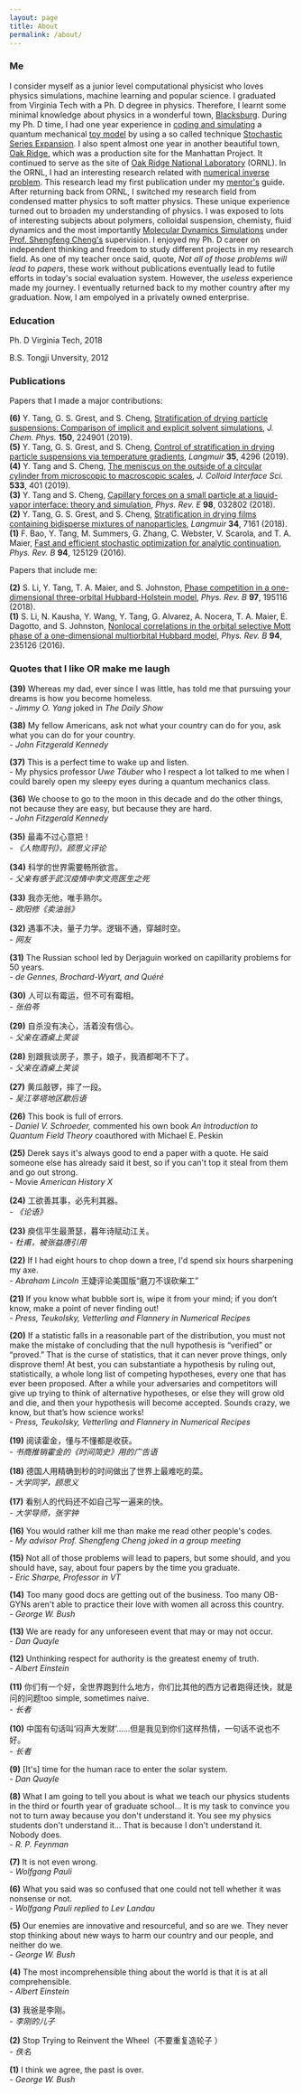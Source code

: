 ```yaml
---
layout: page
title: About
permalink: /about/
---
```


### Me

I consider myself as a junior level computational physicist who loves physics simulations, machine learning and popular science. I graduated from Virginia Tech with a Ph. D degree in physics. Therefore, I learnt some minimal knowledge about physics in a wonderful town, <a href="/images/macfee.jpg">Blacksburg</a>. During my Ph. D time, I had one year experience in [coding and simulating](https://github.com/yanfeit/SSE) a quantum mechanical [toy model](https://en.wikipedia.org/wiki/Bose%E2%80%93Hubbard_model) by using a so called technique [Stochastic Series Expansion](http://physics.bu.edu/~sandvik/research/ssehistory.html). I also spent almost one year in another beautiful town, <a href="https://en.wikipedia.org/wiki/Oak_Ridge,_Tennessee"> Oak Ridge,</a> which was a production site for the Manhattan Project. It continued to serve as the site of <a href="/images/lab.jpeg">Oak Ridge National Laboratory</a> (ORNL). In the ORNL, I had an interesting research related with [numerical inverse problem](https://github.com/yanfeit/Maxent). This research lead my first publication under my [mentor's](https://web.ornl.gov/~maierta/) guide. After returning back from ORNL, I switched my research field from condensed matter physics to soft matter physics. These unique experience turned out to broaden my understanding of physics. I was exposed to lots of interesting subjects about polymers, colloidal suspension, chemisty, fluid dynamics and the most importantly [Molecular Dynamics Simulations](http://lammps.sandia.gov/) under [Prof. Shengfeng Cheng's](https://sites.google.com/a/vt.edu/shengfengcheng/) supervision. I enjoyed my Ph. D career on independent thinking and freedom to study different projects in my research field. As one of my teacher once said, quote, *Not all of those problems will lead to papers*, these work without publications eventually lead to futile efforts in today's social evaluation system. However, the *useless* experience made my journey. I eventually returned back to my mother country after my graduation. Now, I am empolyed in a privately owned enterprise. 

### Education

<p>Ph. D       Virginia Tech,        2018</p>
<p>B.S.        Tongji Unversity,     2012</p>


### Publications

Papers that I made a major contributions:

<b>(6)</b> Y. Tang, G. S. Grest, and S. Cheng,  <a href="/publications/tang2019JCP.pdf">Stratification of drying particle suspensions: Comparison of implicit and explicit solvent simulations</a>, <em>J. Chem. Phys.</em> <b>150</b>, 224901 (2019). <br>
<b>(5)</b> Y. Tang, G. S. Grest, and S. Cheng,  <a href="/publications/tang2019Langmuir.pdf">Control of stratification in drying particle suspensions via temperature gradients</a>, <em>Langmuir</em> <b>35</b>, 4296 (2019). <br>
<b>(4)</b> Y. Tang and S. Cheng,  <a href="/publications/tang2019JCIS.pdf">The meniscus on the outside of a circular cylinder from microscopic to macroscopic scales</a>, <em>J. Colloid Interface Sci.</em> <b>533</b>, 401 (2019). <br>
<b>(3)</b> Y. Tang and S. Cheng,  <a href="/publications/tang2018PRE.pdf">Capillary forces on a small particle at a liquid-vapor interface: theory and simulation</a>, <em>Phys. Rev. E</em> <b>98</b>, 032802 (2018).<br>
<b>(2)</b> Y. Tang, G. S. Grest, and S. Cheng,  <a href="/publications/tang2018Langmuir.pdf">Stratification in drying films containing bidisperse mixtures of nanoparticles</a>, <em>Langmuir</em> <b>34</b>, 7161 (2018).<br>
<b>(1)</b> F. Bao, Y. Tang, M. Summers, G. Zhang, C. Webster, V. Scarola, and T. A. Maier,  <a href="/publications/bao2016.pdf">Fast and efficient stochastic optimization for analytic continuation</a>, <em>Phys. Rev. B</em> <b>94</b>, 125129 (2016). <br>


Papers that include me:

<b>(2)</b> S. Li, Y. Tang, T. A. Maier, and S. Johnston,  <a href="/publications/li2018.pdf">Phase competition in a one- dimensional three-orbital Hubbard-Holstein model</a>, <em>Phys. Rev. B</em> <b>97</b>, 195116 (2018). <br>
<b>(1)</b> S. Li, N. Kausha, Y. Wang, Y. Tang, G. Alvarez, A. Nocera, T. A. Maier, E. Dagotto, and S. Johnston,  <a href="/publications/li2016.pdf">Nonlocal correlations in the orbital selective Mott phase of a one-dimensional multiorbital Hubbard model</a>, <em>Phys. Rev. B</em> <b>94</b>, 235126 (2016).<br>

### Quotes that I like OR make me laugh

<b>(39)</b> Whereas my dad, ever since I was little, has told me that pursuing your dreams is how you become homeless. <br><em>- Jimmy O. Yang </em> joked in <em>The Daily Show</em> <br>

<b>(38)</b> My fellow Americans, ask not what your country can do for you, ask what you can do for your country.  <br><em>- John Fitzgerald Kennedy </em> <br>

<b>(37)</b> This is a perfect time to wake up and listen.  <br>- My physics professor <em>Uwe Täuber</em> who I respect a lot talked to me when I could barely open my sleepy eyes during a quantum mechanics class. <br>

<b>(36)</b> We choose to go to the moon in this decade and do the other things, not because they are easy, but because they are hard. <br><em>- John Fitzgerald Kennedy </em> <br>

<b>(35)</b> 最毒不过心意把！<br><em>- 《人物周刊》，顾思义评论 </em> <br>

<b>(34)</b> 科学的世界需要畅所欲言。<br><em>- 父亲有感于武汉疫情中李文亮医生之死 </em> <br>

<b>(33)</b> 我亦无他，唯手熟尔。<br><em>- 欧阳修《卖油翁》</em> <br>

<b>(32)</b> 遇事不决，量子力学。逻辑不通，穿越时空。<br><em>- 网友</em> <br>

<b>(31)</b> The Russian school led by Derjaguin worked on capillarity problems for 50 years. <br><em>- de Gennes, Brochard-Wyart, and Quéré</em> <br>

<b>(30)</b> 人可以有霉运，但不可有霉相。<br><em>- 张伯苓</em> <br>

<b>(29)</b> 自杀没有决心，活着没有信心。 <br><em>- 父亲在酒桌上笑谈</em> <br>

<b>(28)</b> 别跟我谈房子，票子，娘子，我酒都喝不下了。<br><em>- 父亲在酒桌上笑谈</em> <br>

<b>(27)</b> 黄瓜敲锣，摔了一段。 <br><em>- 吴江莘塔地区歇后语</em> <br>

<b>(26)</b> This book is full of errors. <br><em>- Daniel V. Schroeder, </em> commented his own book <em>An Introduction to Quantum Field Theory</em> coauthored with Michael E. Peskin<br>

<b>(25)</b> Derek says it's always good to end a paper with a quote. He said someone else has already said it best, so if you can't top it steal from them and go out strong. <br>- Movie<em> American History X</em> <br>

<b>(24)</b> 工欲善其事，必先利其器。<br><em>- 《论语》</em> <br>

<b>(23)</b> 庾信平生最萧瑟，暮年诗赋动江关。 <br><em>- 杜甫，被张益唐引用 </em> <br>

<b>(22)</b> If I had eight hours to chop down a tree, I'd spend six hours sharpening my axe. <br><em>- Abraham Lincoln </em> 王婕评论美国版“磨刀不误砍柴工” <br>

<b>(21)</b> If you know what bubble sort is, wipe it from your mind; if you don’t know, make a point of never finding out! <br><em>- Press, Teukolsky, Vetterling and Flannery in Numerical Recipes</em> <br>

<b>(20)</b> If a statistic falls in a reasonable part of the distribution, you must not make the mistake of concluding that the null hypothesis is “verified” or “proved.” That is the curse of statistics, that it can never prove things, only disprove them! At best, you can substantiate a hypothesis by ruling out, statistically, a whole long list of competing hypotheses, every one that has ever been proposed. After a while your adversaries and competitors will give up trying to think of alternative hypotheses, or else they will grow old and die, and then your hypothesis will become accepted. Sounds crazy, we know, but that’s how science works! <br><em>- Press, Teukolsky, Vetterling and Flannery in Numerical Recipes</em> <br>

<b>(19)</b> 阅读霍金，懂与不懂都是收获。  <br><em>- 书商推销霍金的《时间简史》用的广告语</em> <br>

<b>(18)</b> 德国人用精确到秒的时间做出了世界上最难吃的菜。  <br><em>- 大学同学，顾思义</em> <br>

<b>(17)</b> 看别人的代码还不如自己写一遍来的快。  <br><em>- 大学导师，张宇钟</em> <br>

<b>(16)</b> You would rather kill me than make me read other people's codes.  <br><em>- My advisor Prof. Shengfeng Cheng joked in a group meeting</em> <br>

<b>(15)</b> Not all of those problems will lead to papers, but some should, and you should have, say, about four papers by the time you graduate. <br><em>- Eric Sharpe, Professor in VT </em> <br>

<b>(14)</b> Too many good docs are getting out of the business. Too many OB-GYNs aren't able to practice their love with women all across this country. <br><em>- George W. Bush</em> <br>

<b>(13)</b> We are ready for any unforeseen event that may or may not occur. <br><em>- Dan Quayle</em> <br>

<b>(12)</b> Unthinking respect for authority is the greatest enemy of truth. <br><em>- Albert Einstein</em> <br>

<b>(11)</b> 你们有一个好，全世界跑到什么地方，你们比其他的西方记者跑得还快，就是问的问题too simple, sometimes naive. <br><em>- 长者 </em> <br>

<b>(10)</b> 中国有句话叫‘闷声大发财’……但是我见到你们这样热情，一句话不说也不好。 <br><em>- 长者 </em> <br>

<b>(9)</b> [It's] time for the human race to enter the solar system. <br><em>- Dan Quayle</em> <br>

<b>(8)</b> What I am going to tell you about is what we teach our physics students in the third or fourth year of graduate school... It is my task to convince you not to turn away because you don't understand it. You see my physics students don't understand it... That is because I don't understand it. Nobody does. <br><em>- R. P. Feynman</em> <br>

<b>(7)</b> It is not even wrong. <br><em>- Wolfgang Pauli</em> <br>

<b>(6)</b> What you said was so confused that one could not tell whether it was nonsense or not. <br><em>- Wolfgang Pauli replied to Lev Landau</em> <br>

<b>(5)</b> Our enemies are innovative and resourceful, and so are we. They never stop thinking about new ways to harm our country and our people, and neither do we. <br><em>- George W. Bush</em> <br>

<b>(4)</b> The most incomprehensible thing about the world is that it is at all comprehensible. <br><em>- Albert Einstein</em> <br>

<b>(3)</b> 我爸是李刚。 <br><em>- 李刚的儿子</em> <br>

<b>(2)</b> Stop Trying to Reinvent the Wheel（不要重复造轮子 ）<br><em>- 佚名</em> <br>

<b>(1)</b> I think we agree, the past is over. <br><em>- George W. Bush</em> <br>
 